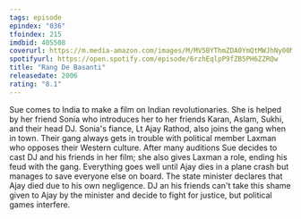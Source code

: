 ```yaml
---
tags: episode
epindex: "036"
tfoindex: 215
imdbid: 405508
coverurl: https://m.media-amazon.com/images/M/MV5BYThmZDA0YmQtMWJhNy00MDQwLTk0Y2YtMDhmZTE5ZjhlNjliXkEyXkFqcGdeQXVyODE5NzE3OTE@._V1_SY300_CR2,0,202,300_.jpg
spotifyurl: https://open.spotify.com/episode/6rzhEqlpP9fZB5PH6ZZRQw
title: "Rang De Basanti"
releasedate: 2006
rating: "8.1"
---
```


Sue comes to India to make a film on Indian revolutionaries. She is helped by her friend Sonia who introduces her to her friends Karan, Aslam, Sukhi, and their head DJ. Sonia's fiance, Lt Ajay Rathod, also joins the gang when in town. Their gang always gets in trouble with political member Laxman who opposes their Western culture. After many auditions Sue decides to cast DJ and his friends in her film; she also gives Laxman a role, ending his feud with the gang. Everything goes well until Ajay dies in a plane crash but manages to save everyone else on board. The state minister declares that Ajay died due to his own negligence. DJ an his friends can't take this shame given to Ajay by the minister and decide to fight for justice, but political games interfere.